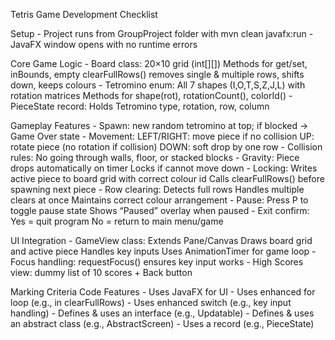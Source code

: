 Tetris Game Development Checklist

Setup
    - Project runs from GroupProject folder with mvn clean javafx:run
    - JavaFX window opens with no runtime errors

Core Game Logic
    - Board class:
        20×10 grid (int[][])
        Methods for get/set, inBounds, empty
        clearFullRows() removes single & multiple rows, shifts down, keeps colours
    - Tetromino enum:
        All 7 shapes (I,O,T,S,Z,J,L) with rotation matrices
        Methods for shape(rot), rotationCount(), colorId()
    - PieceState record:
        Holds Tetromino type, rotation, row, column

Gameplay Features
    - Spawn: new random tetromino at top; if blocked → Game Over state
    - Movement:
        LEFT/RIGHT: move piece if no collision
        UP: rotate piece (no rotation if collision)
        DOWN: soft drop by one row 
    - Collision rules:
        No going through walls, floor, or stacked blocks
    - Gravity:
        Piece drops automatically on timer
        Locks if cannot move down
    - Locking:
        Writes active piece to board grid with correct colour id
        Calls clearFullRows() before spawning next piece
    - Row clearing:
        Detects full rows
        Handles multiple clears at once
        Maintains correct colour arrangement
    - Pause:
        Press P to toggle pause state
        Shows “Paused” overlay when paused
    - Exit confirm:
        Yes = quit program
        No = return to main menu/game

UI Integration
    - GameView class:
        Extends Pane/Canvas
        Draws board grid and active piece
        Handles key inputs
        Uses AnimationTimer for game loop
    - Focus handling: requestFocus() ensures key input works
    - High Scores view: dummy list of 10 scores + Back button

Marking Criteria Code Features
    - Uses JavaFX for UI
    - Uses enhanced for loop (e.g., in clearFullRows)
    - Uses enhanced switch (e.g., key input handling)
    - Defines & uses an interface (e.g., Updatable)
    - Defines & uses an abstract class (e.g., AbstractScreen)
    - Uses a record (e.g., PieceState)